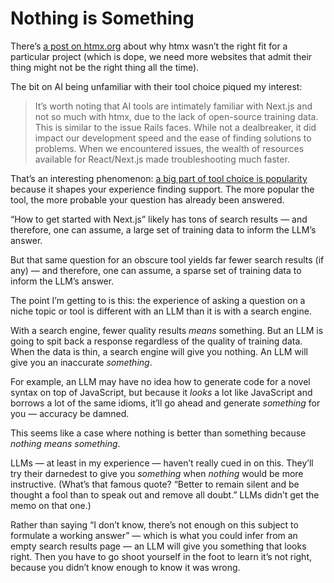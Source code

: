 # Nothing is Something

There’s [a post on htmx.org](https://htmx.org/essays/why-gumroad-didnt-choose-htmx/) about why htmx wasn’t the right fit for a particular project (which is dope, we need more websites that admit their thing might not be the right thing all the time).

The bit on AI being unfamiliar with their tool choice piqued my interest:

> It’s worth noting that AI tools are intimately familiar with Next.js and not so much with htmx, due to the lack of open-source training data. This is similar to the issue Rails faces. While not a dealbreaker, it did impact our development speed and the ease of finding solutions to problems. When we encountered issues, the wealth of resources available for React/Next.js made troubleshooting much faster.

That’s an interesting phenomenon: [a big part of tool choice is popularity](https://blog.jim-nielsen.com/2019/yesterdays-questions-answered-in-todays-platform-apis/) because it shapes your experience finding support. The more popular the tool, the more probable your question has already been answered.

“How to get started with Next.js” likely has tons of search results — and therefore, one can assume, a large set of training data to inform the LLM’s answer.

But that same question for an obscure tool yields far fewer search results (if any) — and therefore, one can assume, a sparse set of training data to inform the LLM’s answer.

The point I’m getting to is this: the experience of asking a question on a niche topic or tool is different with an LLM than it is with a search engine.

With a search engine, fewer quality results _means_ something. But an LLM is going to spit back a response regardless of the quality of training data. When the data is thin, a search engine will give you nothing. An LLM will give you an inaccurate _something_.

For example, an LLM may have no idea how to generate code for a novel syntax on top of JavaScript, but because it _looks_ a lot like JavaScript and borrows a lot of the same idioms, it’ll go ahead and generate _something_ for you — accuracy be damned.

This seems like a case where nothing is better than something because _nothing means something_.

LLMs — at least in my experience — haven’t really cued in on this. They’ll try their darnedest to give you _something_ when _nothing_ would be more instructive. (What’s that famous quote? “Better to remain silent and be thought a fool than to speak out and remove all doubt.” LLMs didn’t get the memo on that one.)

Rather than saying “I don’t know, there’s not enough on this subject to formulate a working answer” — which is what you could infer from an empty search results page — an LLM will give you something that looks right. Then you have to go shoot yourself in the foot to learn it’s not right, because you didn’t know enough to know it was wrong.